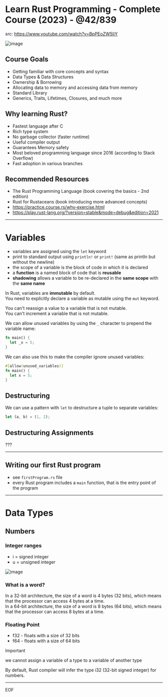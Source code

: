 # Learn Rust Programming - Complete Course (2023) - @42/839

src: https://www.youtube.com/watch?v=BpPEoZW5IiY  

![image](https://github.com/user-attachments/assets/2e7719e0-8a73-4f9a-be35-7996b520fe48)

## Course Goals

- Getting familiar with core concepts and syntax
- Data Types & Data Structures
- Ownership & Borrowing
- Allocating data to memory and accessing data from memory
- Standard Library
- Generics, Traits, Lifetimes, Closures, and much more

## Why learning Rust?

- Fastest language after C
- Rich type system
- No garbage collector (faster runtime)
- Useful compiler output
- Guarantees Memory safety
- Most beloved programming language since 2016 (according to Stack Overflow)
- Fast adoption in various branches

## Recommended Resources

- The Rust Programming Language (book covering the basics - 2nd edition)
- Rust for Rustaceans (book introducing more advanced concepts)
- https://practice.course.rs/why-exercise.html
- https://play.rust-lang.org/?version=stable&mode=debug&edition=2021

---

# Variables

- variables are assigned using the `let` keyword	
- print to standard output using `println!` or `print!` (same as println but without the newline)
- the scope of a variable is the block of code in which it is declared
- a **function** is a named block of code that is **reusable**
- **shadowing** allows a variable to be re-declared in the **same scope** with the **same name**

In Rust, variables are **immutable** by default.  
You need to explicitly declare a variable as mutable using the `mut` keyword.  

You can't reassign a value to a variable that is not mutable.  
You can't increment a variable that is not mutable.  

We can allow unused variables by using the `_` character to prepend the variable name:
```rust
fn main() {
  let _x = 5;
}
```

We can also use this to make the compiler ignore unused variables:
```rust
#[allow(unused_variables)]
fn main() {
  let x = 5;
}
```

## Destructuring

We can use a pattern with `let` to destructure a tuple to separate variables:
```rust
let (a, b) = (1, 2);
```

## Destructuring Assignments

???

---

## Writing our first Rust program

- see `firstProgram.rs` file
- every Rust program includes a `main` function, that is the entry point of the program

---

# Data Types

## Numbers

### Integer ranges

- i = signed integer
- u = unsigned integer

![image](https://github.com/user-attachments/assets/a399e426-95da-4d7a-ae0a-3ab5a85de8ab)

### What is a word?

In a 32-bit architecture, the size of a word is 4 bytes (32 bits), which means that the processor can access 4 bytes at a time.  
In a 64-bit architecture, the size of a word is 8 bytes (64 bits), which means that the processor can access 8 bytes at a time.  

### Floating Point

- f32 - floats with a size of 32 bits
- f64 - floats with a size of 64 bits

>[!important]
>we cannot assign a variable of a type to a variable of another type

By default, Rust compiler will infer the type i32 (32-bit signed integer) for numbers.


---
EOF
